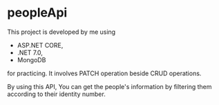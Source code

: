 # peopleApi
This project is developed by me using
* ASP.NET CORE, 
* .NET 7.0, 
* MongoDB

for practicing. It involves PATCH operation beside CRUD operations.

By using this API, You can get the people's information by filtering them according to their identity number.
